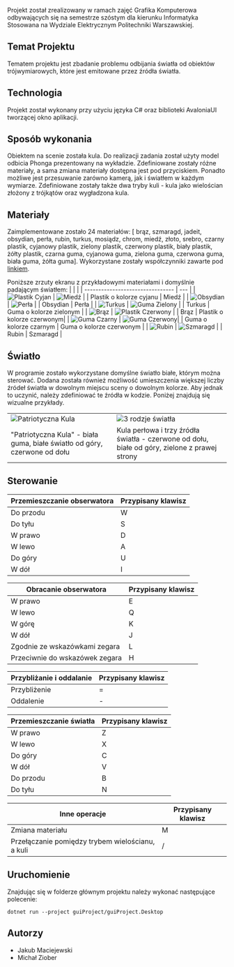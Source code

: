 Projekt został zrealizowany w ramach zajęć Grafika Komputerowa odbywających się na semestrze szóstym dla kierunku Informatyka Stosowana na Wydziale Elektrycznym Politechniki Warszawskiej.

## Temat Projektu
Tematem projektu jest zbadanie problemu odbijania światła od obiektów trójwymiarowych, które jest emitowane przez źródła światła.

## Technologia
Projekt został wykonany przy użyciu języka C# oraz biblioteki AvaloniaUI tworzącej okno aplikacji.

## Sposób wykonania
Obiektem na scenie została kula. Do realizacji zadania został użyty model odbicia Phonga prezentowany na wykładzie. Zdefiniowane zostały różne materiały, a sama zmiana materiały dostępna jest pod przyciskiem. Ponadto możliwe jest przesuwanie zarówno kamerą, jak i światłem w każdym wymiarze. Zdefiniowane zostały także dwa tryby kuli - kula jako wielościan złożony z trójkątów oraz wygładzona kula.

## Materiały
Zaimplementowane zostało 24 materiałów: \[ brąz, szmaragd, jadeit, obsydian, perła, rubin, turkus, mosiądz, chrom, miedź, złoto, srebro, czarny plastik, cyjanowy plastik, zielony plastik, czerwony plastik, biały plastik, żółty plastik, czarna guma, cyjanowa guma, zielona guma, czerwona guma, biała guma, żółta guma\]. Wykorzystane zostały współczynniki zawarte pod [linkiem](http://devernay.free.fr/cours/opengl/materials.html?fbclid=IwAR3eddVB_7gswZDjj4zyaC2RufFHkjhc1dEt0brysAKraRCfuT_8trHGwHE). 

Poniższe zrzuty ekranu z przykładowymi materiałami i domyślnie padającym światłem:
|                                  |     |
| -------------------------------- | --- |
| ![Plastik Cyjan](Images/cyjanowy_plastik.png) |  ![Miedź](Images/miedz.png)   |
| Plastik o kolorze cyjanu         |  Miedź   |
| ![Obsydian](Images/obsydian.png) | ![Perła](Images/perla.png) |
| Obsydian | Perła |
| ![Turkus](Images/turkus.png) | ![Guma Zielony](Images/zielona_guma.png) |
| Turkus | Guma o kolorze zielonym |
| ![Brąz](Images/w_braz.png) | ![Plastik Czerwony](Images/w_cz_plastik.png) |
| Brąz | Plastik o kolorze czerwonym|
| ![Guma Czarny](Images/w_czar_gum.png) | ![Guma Czerwony](Images/w_czerw_gum.png)|
| Guma o kolorze czarnym | Guma o kolorze czerwonym |
| ![Rubin](Images/w_rubin.png) | ![Szmaragd](Images/w_szmaragd.png) | 
| Rubin | Szmaragd |


## Światło
W programie zostało wykorzystane domyślne światło białe, którym można sterować. Dodana została również możliwość umieszczenia większej liczby źródeł światła w dowolnym miejscu sceny o dowolnym kolorze. Aby jednak to uczynić, należy zdefiniować te źródła w kodzie. Poniżej znajdują się wizualne przykłady.

| | |
| -- | -- |
| ![Patriotyczna Kula](Images/biala_guma_dwa_swiatla.png) | ![3 rodzje światła](Images/perla_3_swiatla.png) |
| "Patriotyczna Kula" - biała guma, białe światło od góry, czerwone od dołu | Kula perłowa i trzy źródła światła - czerwone od dołu, białe od góry, zielone z prawej strony |

## Sterowanie
| Przemieszczanie obserwatora | Przypisany klawisz | 
| --- | --- |
| Do przodu | W |
| Do tyłu | S |
| W prawo | D |
| W lewo | A |
| Do góry | U |
| W dół | I |

| Obracanie obserwatora | Przypisany klawisz |
| --- | --- |
| W prawo | E |
| W lewo | Q |
| W górę | K |
| W dół | J |
| Zgodnie ze wskazówkami zegara | L |
| Przeciwnie do wskazówek zegara | H |

| Przybliżanie i oddalanie | Przypisany klawisz |
| --- | --- |
| Przybliżenie | = |
| Oddalenie | - |

| Przemieszczanie światła | Przypisany klawisz |
| --- | --- |
| W prawo | Z |
| W lewo | X |
| Do góry | C |
| W dół | V |
| Do przodu | B |
| Do tyłu | N |

|Inne operacje | Przypisany klawisz |
| --- | --- |
| Zmiana materiału | M |
| Przełączanie pomiędzy trybem wielościanu, a kuli | / |

## Uruchomienie
Znajdując się w folderze głównym projektu należy wykonać następujące polecenie:
```dotnet
dotnet run --project guiProject/guiProject.Desktop
```

## Autorzy
- Jakub Maciejewski
- Michał Ziober